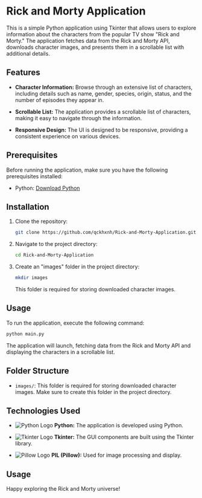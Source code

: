 # Rick and Morty Application

This is a simple Python application using Tkinter that allows users to explore information about the characters from the popular TV show "Rick and Morty." The application fetches data from the Rick and Morty API, downloads character images, and presents them in a scrollable list with additional details.

## Features

- **Character Information:** Browse through an extensive list of characters, including details such as name, gender, species, origin, status, and the number of episodes they appear in.

- **Scrollable List:** The application provides a scrollable list of characters, making it easy to navigate through the information.

- **Responsive Design:** The UI is designed to be responsive, providing a consistent experience on various devices.

## Prerequisites

Before running the application, make sure you have the following prerequisites installed:

- Python: [Download Python](https://www.python.org/downloads/)

## Installation

1. Clone the repository:

   ```bash
   git clone https://github.com/qckhxnh/Rick-and-Morty-Application.git
   ```

2. Navigate to the project directory:

   ```bash
   cd Rick-and-Morty-Application
   ```

3. Create an "images" folder in the project directory:

   ```bash
   mkdir images
   ```

   This folder is required for storing downloaded character images.


## Usage

To run the application, execute the following command:

```bash
python main.py
```

The application will launch, fetching data from the Rick and Morty API and displaying the characters in a scrollable list.

## Folder Structure

- `images/`: This folder is required for storing downloaded character images. Make sure to create this folder in the project directory.

## Technologies Used

- ![Python Logo](https://www.python.org/static/community_logos/python-logo.png) **Python:** The application is developed using Python.

- ![Tkinter Logo](https://docs.python.org/3/_static/tkinter-powered.png) **Tkinter:** The GUI components are built using the Tkinter library.

- ![Pillow Logo](https://pillow.readthedocs.io/en/stable/_static/Pillow.svg) **PIL (Pillow):** Used for image processing and display.

## Usage

Happy exploring the Rick and Morty universe!
